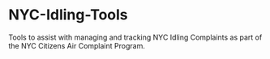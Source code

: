 # NYC-Idling-Tools
Tools to assist with managing and tracking NYC Idling Complaints as part of the NYC Citizens Air Complaint Program.
